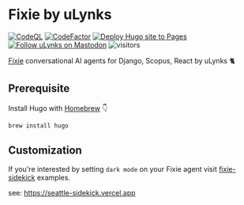 # Fixie by uLynks

[![CodeQL](https://github.com/ulynks/fixie/actions/workflows/codeql.yml/badge.svg?branch=dev)](https://github.com/ulynks/fixie/actions/workflows/codeql.yml)
[![CodeFactor](https://www.codefactor.io/repository/github/ulynks/fixie/badge)](https://www.codefactor.io/repository/github/ulynks/fixie)
[![Deploy Hugo site to Pages](https://github.com/ulynks/fixie/actions/workflows/hugo.yml/badge.svg)](https://github.com/ulynks/fixie/actions/workflows/hugo.yml)
[![Follow uLynks on Mastodon](https://img.shields.io/mastodon/follow/111813739207573245)](https://mastodon.social/@ulynks "Follow @ulynks@mastodon.social on Mastodon")
![visitors](https://visitor-badge.laobi.icu/badge?page_id=ulynks.fixie)

[Fixie][fixie] conversational AI agents for Django, Scopus, React by uLynks 🐈

## Prerequisite

Install Hugo with [Homebrew](https://formulae.brew.sh/formula/hugo) 👇

```bash
brew install hugo
```

## Customization

If you're interested by setting `dark mode` on your Fixie agent visit [fixie-sidekick](https://github.com/fixie-ai/template-vercel-ai-chatbot-ai-jsx) examples.

see: <https://seattle-sidekick.vercel.app>

<!-- links -->

[fixie]: https://www.fixie.ai
